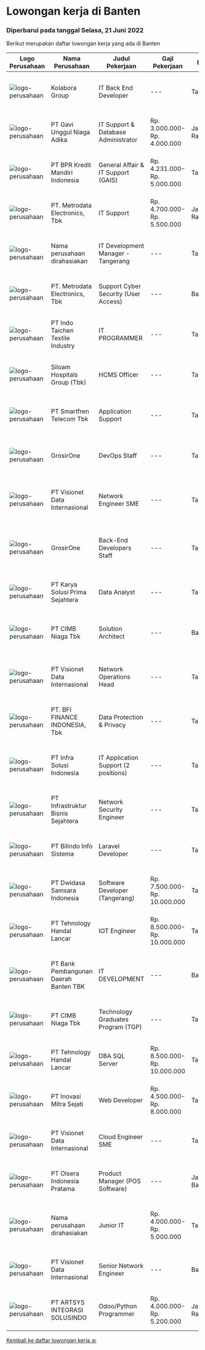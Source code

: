 
  # Lowongan kerja di Banten

  ### Diperbarui pada tanggal Selasa, 21 Juni 2022

  Berikut merupakan daftar lowongan kerja yang ada di Banten

  |Logo Perusahaan | Nama Perusahaan | Judul Pekerjaan | Gaji Pekerjaan | Lokasi | Deskripsi | Tanggal diunggah | Pranala |
  | -------------- | --------------- | --------------- | --------- | --------- | -------------- | ------- | ----------- |
  |![logo-perusahaan](https://image-service-cdn.seek.com.au/99df303a8c1628a67b96ef0fd51aa28ef0e2c75d/ee4dce1061f3f616224767ad58cb2fc751b8d2dc)|Kolabora Group|IT Back End Developer|---|Tangerang|Do You Speak Code ?If you know you belong among the sharpest brains in the tech industry, this is your opportunity. Every day we run the risk of being...|Sabtu, 18 Juni 2022|https://www.jobstreet.co.id/id/job/it-back-end-developer-3906612?token=0~208e4eeb-4768-400c-b299-fee1465b767c&sectionRank=1&jobId=jobstreet-id-job-3906612|
|![logo-perusahaan](https://image-service-cdn.seek.com.au/9323985d13b67e83f1bfea156b772da2fe816964/ee4dce1061f3f616224767ad58cb2fc751b8d2dc)|PT Gavi Unggul Niaga Adika|IT Support & Database Administrator|Rp. 3.000.000-Rp. 4.000.000|Jakarta Raya|Kualifikasi: Pendidikan D3/S1 Ilmu komputer, Teknik Informatika, sederajat Freshgraduate dipersilahkan melamar Mengerti baik Software ataupun Hardware...|Senin, 20 Juni 2022|https://www.jobstreet.co.id/id/job/it-support-database-administrator-3925923?token=0~208e4eeb-4768-400c-b299-fee1465b767c&sectionRank=2&jobId=jobstreet-id-job-3925923|
|![logo-perusahaan](https://image-service-cdn.seek.com.au/30bb5999850e50e9e01c4292216b6bbcae3f21e3/ee4dce1061f3f616224767ad58cb2fc751b8d2dc)|PT BPR Kredit Mandiri Indonesia|General Affair & IT Support (GAIS)|Rp. 4.231.000-Rp. 5.000.000|Tangerang|1. Diploma / S1 Teknik Informatika / Sistem Informasi2. Usia maksimal 35 tahun3. Memiliki motor4. Pengalaman kerja di bidang yang sama minimal 1...|Senin, 20 Juni 2022|https://www.jobstreet.co.id/id/job/general-affair-it-support-gais-3926308?token=0~208e4eeb-4768-400c-b299-fee1465b767c&sectionRank=3&jobId=jobstreet-id-job-3926308|
|![logo-perusahaan](https://image-service-cdn.seek.com.au/0d75518309b56a3cff39daa569b0ba02cc7a22f2/ee4dce1061f3f616224767ad58cb2fc751b8d2dc)|PT. Metrodata Electronics, Tbk|IT Support|Rp. 4.700.000-Rp. 5.500.000|Jakarta Raya|Kualifikasi Personnel: Minimal Diploma (D3) Ilmu Komputer, Sistem Informasi, Teknik Komputer atau Pendidikan setara. pengalaman minimal 1 tahun...|Senin, 20 Juni 2022|https://www.jobstreet.co.id/id/job/it-support-3926477?token=0~208e4eeb-4768-400c-b299-fee1465b767c&sectionRank=4&jobId=jobstreet-id-job-3926477|
|![logo-perusahaan](https://i.ibb.co/sqvTCh9/112815900-stock-vector-no-image-available-icon-flat-vector.webp)|Nama perusahaan dirahasiakan|IT Development Manager - Tangerang|---|Tangerang|Position Description :IT Manager will be responsible to lead, manage and control IT teams. Responsible to take care of IT System &amp; Infrastructure...|Minggu, 19 Juni 2022|https://www.jobstreet.co.id/id/job/it-development-manager-tangerang-3915159?token=0~208e4eeb-4768-400c-b299-fee1465b767c&sectionRank=5&jobId=jobstreet-id-job-3915159|
|![logo-perusahaan](https://image-service-cdn.seek.com.au/0d75518309b56a3cff39daa569b0ba02cc7a22f2/ee4dce1061f3f616224767ad58cb2fc751b8d2dc)|PT. Metrodata Electronics, Tbk|Support Cyber Security (User Access)|---|Banten|Cakupan kerja :1.	Mengelola peminjaman UserID Khusus, yaitu :  membuat UserID Khusus baru Pada Server AD, Email Server, dan Total Privileged Access...|Senin, 20 Juni 2022|https://www.jobstreet.co.id/id/job/support-cyber-security-user-access-3925427?token=0~208e4eeb-4768-400c-b299-fee1465b767c&sectionRank=6&jobId=jobstreet-id-job-3925427|
|![logo-perusahaan](https://image-service-cdn.seek.com.au/7680347e8d792724dd9d2d3172fd6020989150d6/ee4dce1061f3f616224767ad58cb2fc751b8d2dc)|PT Indo Taichen Textile Industry|IT PROGRAMMER|---|Tangerang|Job Descriptions: Handle Full Stack develop to department request Develop, maintain and support web application existing &amp; new project Create a...|Senin, 20 Juni 2022|https://www.jobstreet.co.id/id/job/it-programmer-3925807?token=0~208e4eeb-4768-400c-b299-fee1465b767c&sectionRank=7&jobId=jobstreet-id-job-3925807|
|![logo-perusahaan](https://image-service-cdn.seek.com.au/431745bcf5bb8f03b3acaed4042a9004c71690d6/ee4dce1061f3f616224767ad58cb2fc751b8d2dc)|Siloam Hospitals Group (Tbk)|HCMS Officer|---|Tangerang|The incumbent will work closely with Human Resources Information System team and will be involved in HR System projectJob Requirements: Bachelor...|Senin, 20 Juni 2022|https://www.jobstreet.co.id/id/job/hcms-officer-3925973?token=0~208e4eeb-4768-400c-b299-fee1465b767c&sectionRank=8&jobId=jobstreet-id-job-3925973|
|![logo-perusahaan](https://image-service-cdn.seek.com.au/e33a62a047a936b13377186fb2f8be447b852b49/ee4dce1061f3f616224767ad58cb2fc751b8d2dc)|PT Smartfren Telecom Tbk|Application Support|---|Tangerang|As a team, must responsible for 38 applications (MySmartfren, Payment Aggregator, smartfren.com, AOTA, etc) Support CRF, discuss and resolve system...|Senin, 20 Juni 2022|https://www.jobstreet.co.id/id/job/application-support-3925962?token=0~208e4eeb-4768-400c-b299-fee1465b767c&sectionRank=9&jobId=jobstreet-id-job-3925962|
|![logo-perusahaan](https://image-service-cdn.seek.com.au/f54c224dc67a2b277b3ed49a1cf94eee3f22adbf/ee4dce1061f3f616224767ad58cb2fc751b8d2dc)|GrosirOne|DevOps Staff|---|Tangerang|Kualifikasi Pekerjaan: Minimal lulusan S1 jurusan Ilmu Komputer, Teknik, dsb. Memiliki pengalaman minimal 1-2 tahun di bidang serupa Ahli dalam...|Minggu, 19 Juni 2022|https://www.jobstreet.co.id/id/job/devops-staff-3915671?token=0~208e4eeb-4768-400c-b299-fee1465b767c&sectionRank=10&jobId=jobstreet-id-job-3915671|
|![logo-perusahaan](https://image-service-cdn.seek.com.au/84d23b3586ee4efd70ea62878095fcc6b1639e33/ee4dce1061f3f616224767ad58cb2fc751b8d2dc)|PT Visionet Data Internasional|Network Engineer SME|---|Tangerang|Deskripsi Pekerjaan:1.      Mengembangkan teknologi yang digunakan terkait dengan sistem yang digunakan untuk mendapatkan reliability sistem yang...|Minggu, 19 Juni 2022|https://www.jobstreet.co.id/id/job/network-engineer-sme-3915783?token=0~208e4eeb-4768-400c-b299-fee1465b767c&sectionRank=11&jobId=jobstreet-id-job-3915783|
|![logo-perusahaan](https://image-service-cdn.seek.com.au/f54c224dc67a2b277b3ed49a1cf94eee3f22adbf/ee4dce1061f3f616224767ad58cb2fc751b8d2dc)|GrosirOne|Back-End Developers Staff|---|Tangerang|Kualifikasi Pekerjaan: Minimal lulusan S1 jurusan Teknologi Informatika Fasih menggunakan NodeJs atau PHP Memiliki pemahaman terkait flow, teknik dan...|Minggu, 19 Juni 2022|https://www.jobstreet.co.id/id/job/back-end-developers-staff-3915718?token=0~208e4eeb-4768-400c-b299-fee1465b767c&sectionRank=12&jobId=jobstreet-id-job-3915718|
|![logo-perusahaan](https://image-service-cdn.seek.com.au/bb0f2c313297f2db3d497466b95d7da85644edc0/ee4dce1061f3f616224767ad58cb2fc751b8d2dc)|PT Karya Solusi Prima Sejahtera|Data Analyst|---|Tangerang|Kualifikasi: Minimal D3 teknik komputer/Sistem Informasi Mengetahui sistemn hukum large number, tes jumlah ranking, regresi, perkiraan Dapat...|Senin, 20 Juni 2022|https://www.jobstreet.co.id/id/job/data-analyst-3927106?token=0~208e4eeb-4768-400c-b299-fee1465b767c&sectionRank=13&jobId=jobstreet-id-job-3927106|
|![logo-perusahaan](https://image-service-cdn.seek.com.au/2c6f6f12cb15b08239744ca7630b97fee07e84ce/ee4dce1061f3f616224767ad58cb2fc751b8d2dc)|PT CIMB Niaga Tbk|Solution Architect|---|Banten|Roles &amp; Responsibilities: Analyze IT Project and giving advise for the best IT Solution based on requirements, budget and timeline Produce high...|Minggu, 19 Juni 2022|https://www.jobstreet.co.id/id/job/solution-architect-3914831?token=0~208e4eeb-4768-400c-b299-fee1465b767c&sectionRank=14&jobId=jobstreet-id-job-3914831|
|![logo-perusahaan](https://image-service-cdn.seek.com.au/84d23b3586ee4efd70ea62878095fcc6b1639e33/ee4dce1061f3f616224767ad58cb2fc751b8d2dc)|PT Visionet Data Internasional|Network Operations Head|---|Tangerang|Deskrip	si Pekerjaan:1. 	Mengembangkan teknologi yang digunakan terkait dengan sistem yang digunakan untuk mendapatkan reliability sistem yang tinggi...|Sabtu, 18 Juni 2022|https://www.jobstreet.co.id/id/job/network-operations-head-3906290?token=0~208e4eeb-4768-400c-b299-fee1465b767c&sectionRank=15&jobId=jobstreet-id-job-3906290|
|![logo-perusahaan](https://image-service-cdn.seek.com.au/a6cf0c9900691813db703a94c273f5c310cd3774/ee4dce1061f3f616224767ad58cb2fc751b8d2dc)|PT. BFI FINANCE INDONESIA, Tbk|Data Protection & Privacy|---|Tangerang|Melakukan penjagaan kualitas data pada sistem IT Mereview dan mengusulkan perbaikan validasi data Mengontrol keamanan dan privacy data Mengelola...|Sabtu, 18 Juni 2022|https://www.jobstreet.co.id/id/job/data-protection-privacy-3913723?token=0~208e4eeb-4768-400c-b299-fee1465b767c&sectionRank=16&jobId=jobstreet-id-job-3913723|
|![logo-perusahaan](https://image-service-cdn.seek.com.au/1d28508741a18a8787327f3864aa8fb63be75845/ee4dce1061f3f616224767ad58cb2fc751b8d2dc)|PT Infra Solusi Indonesia|IT Application Support (2 positions)|---|Tangerang|Maintain and Support Application such as : Billing System, BSS/OSS System, CRM System, Linknet/Firstmedia Mobile Application; Must able to identified...|Jumat, 17 Juni 2022|https://www.jobstreet.co.id/id/job/it-application-support-2-positions-3924246?token=0~208e4eeb-4768-400c-b299-fee1465b767c&sectionRank=17&jobId=jobstreet-id-job-3924246|
|![logo-perusahaan](https://image-service-cdn.seek.com.au/a873fba6d62360e36e4fdd2e74d6297a2810d19d/ee4dce1061f3f616224767ad58cb2fc751b8d2dc)|PT Infrastruktur Bisnis Sejahtera|Network Security Engineer|---|Tangerang|Requirement: Bachelor degree (S1) with minimum 2 years experience in Network and Security implementation CISSP / CISM / CompTIA Sec / GSEC / CCIE /...|Minggu, 19 Juni 2022|https://www.jobstreet.co.id/id/job/network-security-engineer-3915622?token=0~208e4eeb-4768-400c-b299-fee1465b767c&sectionRank=18&jobId=jobstreet-id-job-3915622|
|![logo-perusahaan](https://i.ibb.co/sqvTCh9/112815900-stock-vector-no-image-available-icon-flat-vector.webp)|PT Bilindo Info Sistema|Laravel Developer|---|Tangerang|Laravel DeveloperRequirement- Fulltime Position- Working Experienced at least 1 year in startup company is a plus/fresh graduates are welcome- Have...|Senin, 20 Juni 2022|https://www.jobstreet.co.id/id/job/laravel-developer-3926375?token=0~208e4eeb-4768-400c-b299-fee1465b767c&sectionRank=19&jobId=jobstreet-id-job-3926375|
|![logo-perusahaan](https://image-service-cdn.seek.com.au/77471787a9c51ee5351e92362a66618d0b70b4d3/ee4dce1061f3f616224767ad58cb2fc751b8d2dc)|PT Dwidasa Samsara Indonesia|Software Developer (Tangerang)|Rp. 7.500.000-Rp. 10.000.000|Tangerang|Job Description :  Defines site objectives by analyzing user requirements; envisioning system features and functionality Designs and develops user...|Senin, 20 Juni 2022|https://www.jobstreet.co.id/id/job/software-developer-tangerang-3907336?token=0~208e4eeb-4768-400c-b299-fee1465b767c&sectionRank=20&jobId=jobstreet-id-job-3907336|
|![logo-perusahaan](https://i.ibb.co/sqvTCh9/112815900-stock-vector-no-image-available-icon-flat-vector.webp)|PT Tehnology Handal Lancar|IOT Engineer|Rp. 8.500.000-Rp. 10.000.000|Tangerang|Bachelor's degree in computer science, electro, data science, mathematics, or a related field. Experience using multiple embedded system as Jetson...|Sabtu, 18 Juni 2022|https://www.jobstreet.co.id/id/job/iot-engineer-3913216?token=0~208e4eeb-4768-400c-b299-fee1465b767c&sectionRank=21&jobId=jobstreet-id-job-3913216|
|![logo-perusahaan](https://i.ibb.co/sqvTCh9/112815900-stock-vector-no-image-available-icon-flat-vector.webp)|PT Bank Pembangunan Daerah Banten TBK|IT DEVELOPMENT|---|Banten|Kualifikasi :  Mengerti dokumen ISO Message Mampu mengelola database DB2 Mampu membuat aplikasi berbasis node S Menguasai aplikasi flluter Pendidikan...|Kamis, 16 Juni 2022|https://www.jobstreet.co.id/id/job/it-development-3910688?token=0~208e4eeb-4768-400c-b299-fee1465b767c&sectionRank=22&jobId=jobstreet-id-job-3910688|
|![logo-perusahaan](https://image-service-cdn.seek.com.au/2c6f6f12cb15b08239744ca7630b97fee07e84ce/ee4dce1061f3f616224767ad58cb2fc751b8d2dc)|PT CIMB Niaga Tbk|Technology Graduates Program (TGP)|---|Tangerang|Technology Graduates Program (TGP) is a program designed to develop young-enthusiastic candidates to start their career in IT. The program will equip...|Sabtu, 18 Juni 2022|https://www.jobstreet.co.id/id/job/technology-graduates-program-tgp-3913207?token=0~208e4eeb-4768-400c-b299-fee1465b767c&sectionRank=23&jobId=jobstreet-id-job-3913207|
|![logo-perusahaan](https://i.ibb.co/sqvTCh9/112815900-stock-vector-no-image-available-icon-flat-vector.webp)|PT Tehnology Handal Lancar|DBA SQL Server|Rp. 8.500.000-Rp. 10.000.000|Tangerang|Technical Skill:   Minimum 2 years of experience working as a SQL Server Database Administrator   Strong understanding of SQL Server, including its...|Minggu, 19 Juni 2022|https://www.jobstreet.co.id/id/job/dba-sql-server-3915285?token=0~208e4eeb-4768-400c-b299-fee1465b767c&sectionRank=24&jobId=jobstreet-id-job-3915285|
|![logo-perusahaan](https://image-service-cdn.seek.com.au/e466f42b02c900aac487e5a54e8bd5e820f92ab1/ee4dce1061f3f616224767ad58cb2fc751b8d2dc)|PT Inovasi Mitra Sejati|Web Developer|Rp. 4.500.000-Rp. 8.000.000|Tangerang|Benefits Learn New and Advanced technologies Learn Business Process and Leadership. Good Career Path. Training Incentive ( Ongoing Project and Finish...|Senin, 20 Juni 2022|https://www.jobstreet.co.id/id/job/web-developer-3925785?token=0~208e4eeb-4768-400c-b299-fee1465b767c&sectionRank=25&jobId=jobstreet-id-job-3925785|
|![logo-perusahaan](https://image-service-cdn.seek.com.au/a6b9a9d9debb082e30249fdb9d0753e07401180c/ee4dce1061f3f616224767ad58cb2fc751b8d2dc)|PT Visionet Data Internasional|Cloud Engineer SME|---|Tangerang|Job description: Doing design, exploration and deployment related to solutions and technology that will be adopted by the company Able to work well...|Minggu, 19 Juni 2022|https://www.jobstreet.co.id/id/job/cloud-engineer-sme-3915794?token=0~208e4eeb-4768-400c-b299-fee1465b767c&sectionRank=26&jobId=jobstreet-id-job-3915794|
|![logo-perusahaan](https://image-service-cdn.seek.com.au/90e9bb2e5bcac40b68d491aafb34203d371349a1/ee4dce1061f3f616224767ad58cb2fc751b8d2dc)|PT Olsera Indonesia Pratama|Product Manager (POS Software)|---|Jakarta Barat|Requirements  : Proven work experience in IT product management Proven track record of managing all aspects of a successful product throughout its...|Minggu, 19 Juni 2022|https://www.jobstreet.co.id/id/job/product-manager-pos-software-3915734?token=0~208e4eeb-4768-400c-b299-fee1465b767c&sectionRank=27&jobId=jobstreet-id-job-3915734|
|![logo-perusahaan](https://i.ibb.co/sqvTCh9/112815900-stock-vector-no-image-available-icon-flat-vector.webp)|Nama perusahaan dirahasiakan|Junior IT|Rp. 4.000.000-Rp. 5.000.000|Tangerang|Junior ITKriteria: Pendidikan minimal S1 Berpengalaman minimal 2 tahun sebagai Programmer/Developer di Bank Umum/BPR/Lembaga Pembiayaan Usia 25-30...|Jumat, 17 Juni 2022|https://www.jobstreet.co.id/id/job/junior-it-3923928?token=0~208e4eeb-4768-400c-b299-fee1465b767c&sectionRank=28&jobId=jobstreet-id-job-3923928|
|![logo-perusahaan](https://image-service-cdn.seek.com.au/84d23b3586ee4efd70ea62878095fcc6b1639e33/ee4dce1061f3f616224767ad58cb2fc751b8d2dc)|PT Visionet Data Internasional|Senior Network Engineer|---|Banten|Requirements: Candidate must possess at least Bachelor's Degree in Computer Science/Information Technology or equivalent.  At least 5 Year(s) of...|Minggu, 19 Juni 2022|https://www.jobstreet.co.id/id/job/senior-network-engineer-3915798?token=0~208e4eeb-4768-400c-b299-fee1465b767c&sectionRank=29&jobId=jobstreet-id-job-3915798|
|![logo-perusahaan](https://image-service-cdn.seek.com.au/30fece1b1804cdc61d5be291b6cc8ac013072b93/ee4dce1061f3f616224767ad58cb2fc751b8d2dc)|PT ARTSYS INTEGRASI SOLUSINDO|Odoo/Python Programmer|Rp. 4.000.000-Rp. 5.200.000|Jakarta Raya|Candidate must possess at least Bachelor's Degree in Engineering (Computer/Telecommunication) or equivalent. At least 1 Year(s) of working experience...|Selasa, 21 Juni 2022|https://www.jobstreet.co.id/id/job/odoo-python-programmer-3927402?token=0~208e4eeb-4768-400c-b299-fee1465b767c&sectionRank=30&jobId=jobstreet-id-job-3927402|


  [Kembali ke daftar lowongan kerja 🔙](../README.md#daftar-lowongan-kerja)
  